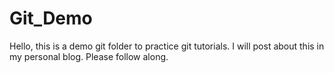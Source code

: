 # Git_Demo
Hello, this is a demo git folder to practice git tutorials.
I will post about this in my personal blog. Please follow along. 